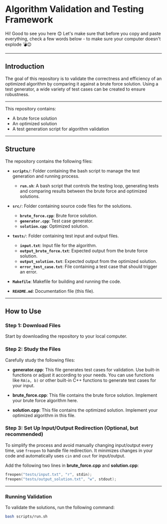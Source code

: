 # Algorithm Validation and Testing Framework

Hi! Good to see you here 😊 Let's make sure that before you copy and paste everything, check a few words below - to make sure your computer doesn't explode 💣😉

---

## Introduction

The goal of this repository is to validate the correctness and efficiency of an optimized algorithm by comparing it against a brute force solution. Using a test generator, a wide variety of test cases can be created to ensure robustness.

---

This repository contains:
- A brute force solution
- An optimized solution
- A test generation script for algorithm validation

---

## Structure

The repository contains the following files:

- **`scripts/`**: Folder containing the bash script to manage the test generation and running process.
  - **`run.sh`**: A bash script that controls the testing loop, generating tests and comparing results between the brute force and optimized solutions.

- **`src/`**: Folder containing source code files for the solutions.
  - **`brute_force.cpp`**: Brute force solution.
  - **`generator.cpp`**: Test case generator.
  - **`solution.cpp`**: Optimized solution.

- **`tests/`**: Folder containing test input and output files.
  - **`input.txt`**: Input file for the algorithm.
  - **`output_brute_force.txt`**: Expected output from the brute force solution.
  - **`output_solution.txt`**: Expected output from the optimized solution.
  - **`error_test_case.txt`**: File containing a test case that should trigger an error.

- **`Makefile`**: Makefile for building and running the code.

- **`README.md`**: Documentation file (this file).

---

## How to Use

### Step 1: Download Files

Start by downloading the repository to your local computer.

### Step 2: Study the Files

Carefully study the following files:
- **generator.cpp**: This file generates test cases for validation. Use built-in functions or adjust it according to your needs. You can use functions like `RA(a, b)` or other built-in C++ functions to generate test cases for your input.
  
- **brute_force.cpp**: This file contains the brute force solution. Implement your brute force algorithm here.
  
- **solution.cpp**: This file contains the optimized solution. Implement your optimized algorithm in this file.

### Step 3: Set Up Input/Output Redirection (Optional, but recommended)

To simplify the process and avoid manually changing input/output every time, use `freopen` to handle file redirection. It minimizes changes in your code and automatically uses `cin` and `cout` for input/output.

Add the following two lines in **brute_force.cpp** and **solution.cpp**:

```cpp
freopen("tests/input.txt", "r", stdin);
freopen("tests/output_solution.txt", "w", stdout);
```

---

### Running Validation

To validate the solutions, run the following command:

```bash
bash scripts/run.sh
